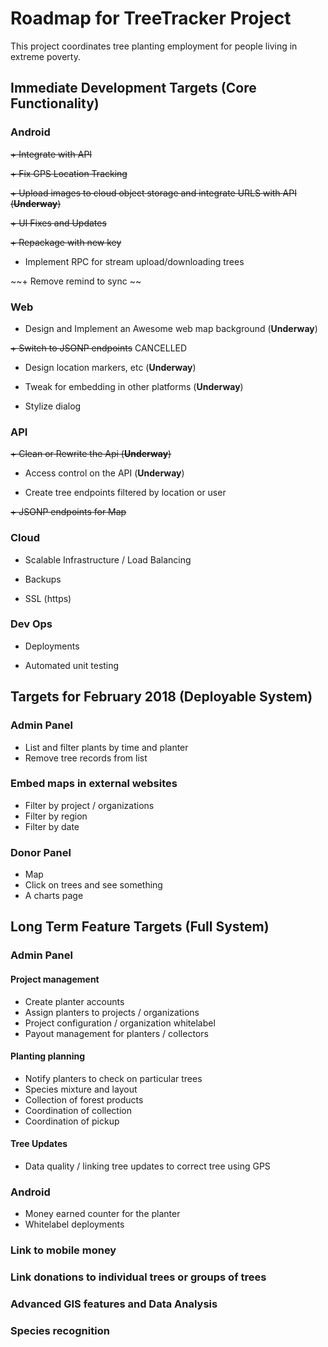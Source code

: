 # Roadmap for TreeTracker Project

This project coordinates tree planting employment for people living in extreme poverty.

## Immediate Development Targets (Core Functionality)

### Android
~~+ Integrate with API~~

~~+ Fix GPS Location Tracking~~

~~+ Upload images to cloud object storage and integrate URLS with API (**Underway**)~~

~~+ UI Fixes and Updates~~

~~+ Repackage with new key~~

+ Implement RPC for stream upload/downloading trees

~~+ Remove remind to sync ~~

### Web
+ Design and Implement an Awesome web map background (**Underway**)

~~+ Switch to JSONP endpoints~~ CANCELLED

+ Design location markers, etc (**Underway**)

+ Tweak for embedding in other platforms (**Underway**)

+ Stylize dialog

### API
~~+ Clean or Rewrite the Api (**Underway**)~~

+ Access control on the API  (**Underway**)

+ Create tree endpoints filtered by location or user

~~+ JSONP endpoints for Map~~

### Cloud
+ Scalable Infrastructure / Load Balancing

+ Backups

+ SSL (https)

### Dev Ops
+ Deployments

+ Automated unit testing

## Targets for February 2018 (Deployable System)

### Admin Panel
+ List and filter plants by time and planter
+ Remove tree records from list

### Embed maps in external websites
+ Filter by project / organizations
+ Filter by region
+ Filter by date

### Donor Panel 
+ Map
+ Click on trees and see something
+ A charts page

## Long Term Feature Targets  (Full System)

### Admin Panel
#### Project management
+ Create planter accounts
+ Assign planters to projects / organizations
+ Project configuration / organization whitelabel
+ Payout management for planters / collectors
#### Planting planning
+ Notify planters to check on particular trees
+ Species mixture and layout
+ Collection of forest products
+ Coordination of collection
+ Coordination of pickup

#### Tree Updates
+ Data quality / linking tree updates to correct tree using GPS

### Android
+ Money earned counter for the planter
+ Whitelabel deployments

### Link to mobile money

### Link donations to individual trees or groups of trees

### Advanced GIS features and Data Analysis

### Species recognition


